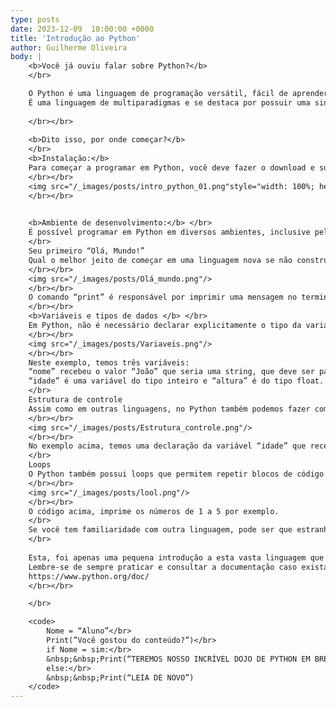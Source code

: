 ```yaml
---
type: posts
date: 2023-12-09  10:00:00 +0000
title: 'Introdução ao Python'
author: Guilherme Oliveira
body: |
    <b>Você já ouviu falar sobre Python?</b>  
    </br>

    O Python é uma linguagem de programação versátil, fácil de aprender, e poderosa o suficiente para lidar com uma variedade de tarefas, como o desenvolvimento web, análise de dados e programação de jogos. Foi criada na década de 90 por Guido van Rossum.
    É uma linguagem de multiparadigmas e se destaca por possuir uma sintaxe simplificada, o que pode ser um ponto positivo para quem está iniciando no mundo da programação.
    
    </br></br>
    
    <b>Dito isso, por onde começar?</b>
    </br>
    <b>Instalação:</b>
    Para começar a programar em Python, você deve fazer o download e sua instalação em seu sistema operacional através do site https://www.python.org/.  O Python está disponível para diversas plataformas, como Windows, MacOs e vem instalado por padrão em diversas distribuições Linux. É recomendado que você procure sempre a versão estável (stable). Durante a instalação, certifique-se de marcar a opção que adiciona o Python ao PATH, facilitando a execução de programas a partir do terminal ou prompt de comando. 
    </br></br>
    <img src="/_images/posts/intro_python_01.png"style="width: 100%; height: auto;"/>
    </br></br>
    

    <b>Ambiente de desenvolvimento:</b> </br>
    É possível programar em Python em diversos ambientes, inclusive pelo próprio terminal apenas digitando o comando python, que abrirá a linha de comando da linguagem. Para desenvolvimentos mais robustos, é recomendado o uso de IDE’s para melhor visualização e controle dos arquivos, como por exemplo o Visual Studio  Code ou o PyCharm (este último pode ser conseguido gratuitamente através do email institucional no site https://www.jetbrains.com/pt-br/pycharm/)
    </br>
    Seu primeiro “Olá, Mundo!”
    Qual o melhor jeito de começar em uma linguagem nova se não construindo o primeiro “Olá, Mundo!”? No Python isso pode ser feito através da simples linha de código a seguir: 
    </br></br>
    <img src="/_images/posts/Olá_mundo.png"/>
    </br></br>
    O comando “print” é responsável por imprimir uma mensagem no terminal, tal como “printf” em C e “System.out.print” em Java.
    </br></br>
    <b>Variáveis e tipos de dados </b> </br>
    Em Python, não é necessário declarar explicitamente o tipo da variável. A linguagem muda o tipo da variável dinamicamente baseado no dado que ela mantém.
    </br></br>
    <img src="/_images/posts/Variaveis.png"/>
    </br></br>
    Neste exemplo, temos três variáveis:
    “nome” recebeu o valor “João” que seria uma string, que deve ser passada entre aspas simples ou duplas.
    “idade” é uma variável do tipo inteiro e “altura” é do tipo float. Caso os números fossem passados dentro de aspas, eles também seriam considerados string.
    </br>
    Estrutura de controle
    Assim como em outras linguagens, no Python também podemos fazer com que nosso código tome decisões:
    </br></br>
    <img src="/_images/posts/Estrutura_controle.png"/>
    </br></br>
    No exemplo acima, temos uma declaração da variável “idade” que recebeu um valor 18 do tipo inteiro e logo abaixo temos a estrutura de decisão do tipo “if”que retorna duas mensagens diferentes, no caso da idade ser ou não maior ou igual à 18.
    </br>
    Loops
    O Python também possui loops que permitem repetir blocos de código baseado em condições:
    </br></br>
    <img src="/_images/posts/lool.png"/>
    </br></br>
    O código acima, imprime os números de 1 a 5 por exemplo.
    </br>
    Se você tem familiaridade com outra linguagem, pode ser que estranhe a sintaxe um pouco diferente no início, mas a lógica se aplica igualmente a todas elas.
    </br>
    
    Esta, foi apenas uma pequena introdução a esta vasta linguagem que pode te proporcionar projetos e resultados interessantes à medida que você aprimorar seus conhecimentos nela.
    Lembre-se de sempre praticar e consultar a documentação caso exista alguma dúvida.
    https://www.python.org/doc/
    </br></br>

    </br>

    <code>
        Nome = “Aluno”</br>
        Print(”Você gostou do conteúdo?”)</br>
        if Nome = sim:</br>
        &nbsp;&nbsp;Print(“TEREMOS NOSSO INCRÍVEL DOJO DE PYTHON EM BREVE”)</br>
        else:</br>
        &nbsp;&nbsp;Print(“LEIA DE NOVO”)
    </code>
---
```

